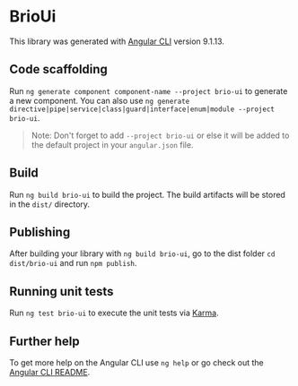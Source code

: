 # BrioUi

This library was generated with [Angular CLI](https://github.com/angular/angular-cli) version 9.1.13.

## Code scaffolding

Run `ng generate component component-name --project brio-ui` to generate a new component. You can also use `ng generate directive|pipe|service|class|guard|interface|enum|module --project brio-ui`.
> Note: Don't forget to add `--project brio-ui` or else it will be added to the default project in your `angular.json` file. 

## Build

Run `ng build brio-ui` to build the project. The build artifacts will be stored in the `dist/` directory.

## Publishing

After building your library with `ng build brio-ui`, go to the dist folder `cd dist/brio-ui` and run `npm publish`.

## Running unit tests

Run `ng test brio-ui` to execute the unit tests via [Karma](https://karma-runner.github.io).

## Further help

To get more help on the Angular CLI use `ng help` or go check out the [Angular CLI README](https://github.com/angular/angular-cli/blob/master/README.md).
